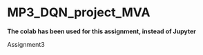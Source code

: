 # MP3_DQN_project_MVA
**The colab has been used for this assignment, instead of Jupyter**

Assignment3
